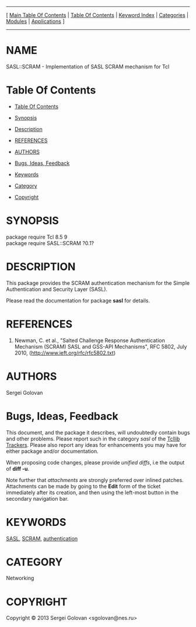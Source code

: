 
[//000000001]: # (SASL::SCRAM \- Simple Authentication and Security Layer \(SASL\))
[//000000002]: # (Generated from file 'scram\.man' by tcllib/doctools with format 'markdown')
[//000000003]: # (Copyright &copy; 2013 Sergei Golovan <sgolovan@nes\.ru>)
[//000000004]: # (SASL::SCRAM\(n\) 0\.1 tcllib "Simple Authentication and Security Layer \(SASL\)")

<hr> [ <a href="../../../../toc.md">Main Table Of Contents</a> &#124; <a
href="../../../toc.md">Table Of Contents</a> &#124; <a
href="../../../../index.md">Keyword Index</a> &#124; <a
href="../../../../toc0.md">Categories</a> &#124; <a
href="../../../../toc1.md">Modules</a> &#124; <a
href="../../../../toc2.md">Applications</a> ] <hr>

# NAME

SASL::SCRAM \- Implementation of SASL SCRAM mechanism for Tcl

# <a name='toc'></a>Table Of Contents

  - [Table Of Contents](#toc)

  - [Synopsis](#synopsis)

  - [Description](#section1)

  - [REFERENCES](#section2)

  - [AUTHORS](#section3)

  - [Bugs, Ideas, Feedback](#section4)

  - [Keywords](#keywords)

  - [Category](#category)

  - [Copyright](#copyright)

# <a name='synopsis'></a>SYNOPSIS

package require Tcl 8\.5 9  
package require SASL::SCRAM ?0\.1?  

# <a name='description'></a>DESCRIPTION

This package provides the SCRAM authentication mechanism for the Simple
Authentication and Security Layer \(SASL\)\.

Please read the documentation for package __sasl__ for details\.

# <a name='section2'></a>REFERENCES

  1. Newman, C\. et al\., "Salted Challenge Response Authentication Mechanism
     \(SCRAM\) SASL and GSS\-API Mechanisms", RFC 5802, July 2010,
     \([http://www\.ieft\.org/rfc/rfc5802\.txt](http://www\.ieft\.org/rfc/rfc5802\.txt)\)

# <a name='section3'></a>AUTHORS

Sergei Golovan

# <a name='section4'></a>Bugs, Ideas, Feedback

This document, and the package it describes, will undoubtedly contain bugs and
other problems\. Please report such in the category *sasl* of the [Tcllib
Trackers](http://core\.tcl\.tk/tcllib/reportlist)\. Please also report any ideas
for enhancements you may have for either package and/or documentation\.

When proposing code changes, please provide *unified diffs*, i\.e the output of
__diff \-u__\.

Note further that *attachments* are strongly preferred over inlined patches\.
Attachments can be made by going to the __Edit__ form of the ticket
immediately after its creation, and then using the left\-most button in the
secondary navigation bar\.

# <a name='keywords'></a>KEYWORDS

[SASL](\.\./\.\./\.\./\.\./index\.md\#sasl), [SCRAM](\.\./\.\./\.\./\.\./index\.md\#scram),
[authentication](\.\./\.\./\.\./\.\./index\.md\#authentication)

# <a name='category'></a>CATEGORY

Networking

# <a name='copyright'></a>COPYRIGHT

Copyright &copy; 2013 Sergei Golovan <sgolovan@nes\.ru>
